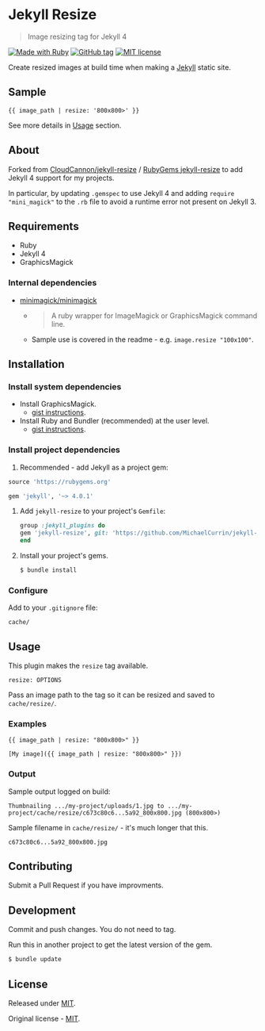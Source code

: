 # Jekyll Resize
> Image resizing tag for Jekyll 4

[![Made with Ruby](https://img.shields.io/badge/Made_with-Ruby-blue.svg)](https://ruby-lang.org)
[![GitHub tag](https://img.shields.io/github/tag/MichaelCurrin/jekyll-resize)](https://github.com/MichaelCurrin/jekyll-resize/tags/)
[![MIT license](https://img.shields.io/badge/License-MIT-blue.svg)](https://github.com/MichaelCurrin/jekyll-resize/blob/master/LICENSE)


Create resized images at build time when making a [Jekyll](https://jekyllrb.com) static site.


## Sample

```liquid
{{ image_path | resize: '800x800>' }}
```

See more details in [Usage](#usage) section.


## About

Forked from [CloudCannon/jekyll-resize](https://github.com/CloudCannon/jekyll-resize) / [RubyGems jekyll-resize](https://rubygems.org/gems/jekyll-resize) to add Jekyll 4 support for my projects.

In particular, by updating `.gemspec` to use Jekyll 4 and adding `require "mini_magick"` to the `.rb` file to avoid a runtime error not present on Jekyll 3.


## Requirements

- Ruby
- Jekyll 4
- GraphicsMagick

### Internal dependencies

- [minimagick/minimagick](https://github.com/minimagick/minimagick)
    - > A ruby wrapper for ImageMagick or GraphicsMagick command line.
    - Sample use is covered in the readme - e.g. `image.resize "100x100"`.


## Installation

### Install system dependencies

- Install GraphicsMagick.
    - [gist instructions](https://gist.github.com/MichaelCurrin/32b88b2c70c59832c922bcf03bdc08c3).
- Install Ruby and Bundler (recommended) at the user level.
    - [gist instructions](https://gist.github.com/MichaelCurrin/3af38fca4e2903cdedfb8402c18b2936).

### Install project dependencies

1. Recommended - add Jekyll as a project gem:
  ```ruby
  source 'https://rubygems.org'

  gem 'jekyll', '~> 4.0.1'
  ```
1. Add `jekyll-resize` to your project's `Gemfile`:
    ```ruby
    group :jekyll_plugins do
    gem 'jekyll-resize', git: 'https://github.com/MichaelCurrin/jekyll-resize'
    end
    ```
1. Install your project's gems.
    ```sh
    $ bundle install
    ```

### Configure

Add to your `.gitignore` file:

```
cache/
```


## Usage

This plugin makes the `resize` tag available.

```
resize: OPTIONS
```

Pass an image path to the tag so it can be resized and saved to `cache/resize/`.

### Examples

```liquid
{{ image_path | resize: "800x800>" }}
```

```liquid
[My image]({{ image_path | resize: "800x800>" }})
```

### Output

Sample output logged on build:

```
Thumbnailing .../my-project/uploads/1.jpg to .../my-project/cache/resize/c673c80c6...5a92_800x800.jpg (800x800>)
```

Sample filename in `cache/resize/` - it's much longer that this.

```
c673c80c6...5a92_800x800.jpg
```


## Contributing

Submit a Pull Request if you have improvments.


## Development

Commit and push changes. You do not need to tag.

Run this in another project to get the latest version of the gem.

```sh
$ bundle update
```


## License

Released under [MIT](/LICENSE).

Original license - [MIT](/LICENSE-source).
